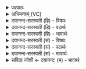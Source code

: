 <details><summary>पदपाठः</summary>

दैव्या॑। मिमा॑ना। मनु॑षः। पु॒रु॒त्रेति॑ पुरु॒ऽत्रा। होता॑रौ। इन्द्र॑म्। प्र॒थ॒मा। सु॒वाचेति॑ सु॒ऽवाचा॑। मू॒र्द्धन्। य॒ज्ञस्य॑। मधु॑ना। दधा॑ना। प्रा॒चीन॑म्। ज्योतिः॑। ह॒विषा॑। वृ॒धा॒तः॒। ४२।
</details>

<details><summary>अधिमन्त्रम् (VC)</summary>

- दैव्याध्यापकोपदेशकौ देवते
- आङ्गिरस ऋषिः
- त्रिष्टुप्
- धैवतः
</details>

<details><summary>दयानन्द-सरस्वती (हि) - विषयः</summary>

फिर उसी विषय को अगले मन्त्र में कहा है ॥
</details>

<details><summary>दयानन्द-सरस्वती (हि) - पदार्थः</summary>

पदार्थान्वयभाषाः -  जो (दैव्या) दिव्य पदार्थों और विद्वानों में हुए (मिमाना) निर्माण करनेहारे (होतारौ) दाता (सुवाचा) जिनकी सुशिक्षित वाणी वे विद्वान् (यज्ञस्य) संग करने योग्य व्यवहार के (मूर्द्धन्) ऊपर (प्रथमा) वर्त्तमान (पुरुत्रा) बहुत (मनुषः) मनुष्यों को (दधाना) धारण करते हुए (मधुना) मधुरादिगुणयुक्त (हविषा) होम करने योग्य पदार्थ से (प्राचीनम्) पुरातन (ज्योतिः) प्रकाश और (इन्द्रम्) परम ऐश्वर्य को (वृधातः) बढ़ाते हैं, वे सब मनुष्यों के सत्कार करने योग्य हैं ॥४२ ॥
</details>

<details><summary>दयानन्द-सरस्वती (हि) - भावार्थः</summary>

भावार्थभाषाः -  जो विद्वान् पढ़ाने और उपदेश से सब मनुष्यों को उन्नति देते हैं, वे सम्पूर्ण मनुष्यों को सुभूषित करनेहारे हैं ॥४२ ॥
</details>

<details><summary>दयानन्द-सरस्वती (सं) - विषयः</summary>

पुनस्तमेव विषयमाह ॥
</details>

<details><summary>दयानन्द-सरस्वती (सं) - पदार्थः</summary>

पदार्थान्वयभाषाः -  यौ दैव्या मिमाना होतारौ सुवाचा यज्ञस्य मूर्द्धन् प्रथमा वर्त्तमानो पुरुत्रा मनुषो दधाना मधुना हविषा प्राचीनं ज्योतिरिन्द्रं वृधातस्तौ सर्वैर्मनुष्यैः सत्कर्तव्यौ ॥४२ ॥
</details>

<details><summary>दयानन्द-सरस्वती (सं) - भावार्थः</summary>

भावार्थभाषाः -  ये विद्वांसोऽध्यापनोपदेशाभ्यां सर्वान् मनुष्यानुन्नयन्ति, तेऽखिलजनसुभूषकाः सन्ति ॥४२ ॥
</details>

<details><summary>सविता जोशी ← दयानन्दः (म) - भावार्थः</summary>

भावार्थभाषाः -  जे विद्वान अध्ययन अध्यापनाने सर्व माणसांना उन्नत करतात ते संपूर्ण माणसांना सुशोभित करतात.
</details>